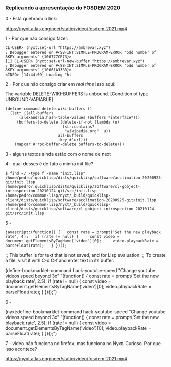 
### Replicando a apresentação do FOSDEM 2020

0 - Está quebrado o link:

https://nyxt.atlas.engineer/static/video/fosdem-2021.mp4


1 - Por que não consigo fazer:

```
CL-USER> (nyxt:set-url "https://ambrevar.xyz")
; Debugger entered on #<SB-INT:SIMPLE-PROGRAM-ERROR "odd number of &KEY arguments" {100777CE73}>
[1] CL-USER> (nyxt:set-url-new-buffer "https://ambrevar.xyz")
; Debugger entered on #<SB-INT:SIMPLE-PROGRAM-ERROR "odd number of &KEY arguments" {10061A33B3}>
<INFO> [14:44:09] Loading "ht
```  
  
2 - Por que não consigo criar em _real time_ isso aqui:


The variable DELETE-WIKI-BUFFERS is unbound.
   [Condition of type UNBOUND-VARIABLE]

```
(define-command delete-wiki-buffers ()
  (let* ((all-buffers
	  (alexandria:hash-table-values (buffers *interface*)))
	 (buffers-to-delete (delete-if-not (lambda (u)
					     (str:contains?
					      "wikipedia.org"  u))
					   all-buffers
					   :key #'url)))
    (mapcar #'rpc-buffer-delete buffers-to-delete)))
```

3 - alguns textos ainda estão com o nome de next

4 - qual desses é de fato a minha init file?
```
$ find ~/ -type f -name "init.lisp"
/home/pedro/.quicklisp/dists/quicklisp/software/acclimation-20200925-git/init.lisp
/home/pedro/.quicklisp/dists/quicklisp/software/cl-gobject-introspection-20210124-git/src/init.lisp
/home/pedro/common-lisp/nyxt/_build/quicklisp-client/dists/quicklisp/software/acclimation-20200925-git/init.lisp
/home/pedro/common-lisp/nyxt/_build/quicklisp-client/dists/quicklisp/software/cl-gobject-introspection-20210124-git/src/init.lisp
```


5 - 

```
javascript:(function() {   const rate = prompt('Set the new playback rate', 4);   if (rate != null) {     const video = document.getElementsByTagName('video')[0];     video.playbackRate = parseFloat(rate);   } })();
```

;; This buffer is for text that is not saved, and for Lisp evaluation.
;; To create a file, visit it with C-x C-f and enter text in its buffer.

(define-bookmarklet-command hack-youtube-speed
  "Change youtube videos speed beyond 3x"
  "(function() {
  const rate = prompt('Set the new playback rate', 2.5);
  if (rate != null) {
    const video = document.getElementsByTagName('video')[0];
    video.playbackRate = parseFloat(rate);
     }
  })();")


6 - 

(nyxt:define-bookmarklet-command hack-youtube-speed "Change youtube videos speed beyond 3x" "(function() { const rate = prompt('Set the new playback rate', 2.5); if (rate != null) { const video = document.getElementsByTagName('video')[0]; video.playbackRate = parseFloat(rate); } })();")


7 - vídeo não funciona no firefox, mas funciona no Nyxt. Curioso. Por que isso acontece?

https://nyxt.atlas.engineer/static/video/fosdem-2021.mp4

